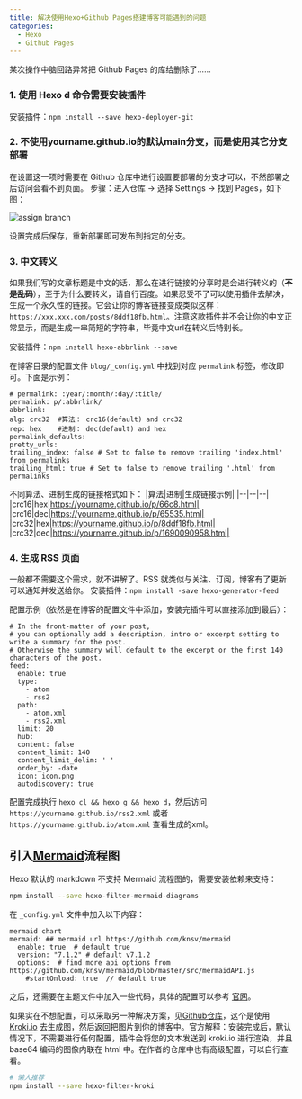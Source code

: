 ```yaml
---
title: 解决使用Hexo+Github Pages搭建博客可能遇到的问题
categories:
  - Hexo
  - Github Pages
---
```


某次操作中脑回路异常把 Github Pages 的库给删除了……

<!-- more -->

### 1. 使用 Hexo d 命令需要安装插件

安装插件：`npm install --save hexo-deployer-git`

### 2. 不使用yourname.github.io的默认main分支，而是使用其它分支部署

在设置这一项时需要在 Github 仓库中进行设置要部署的分支才可以，不然部署之后访问会看不到页面。
步骤：进入仓库 -> 选择 Settings -> 找到 Pages，如下图：

![assign branch](https://cdn.jsdelivr.net/gh/prettywinter/dist/images/doc/github_pages选择分支作为博客部署目录.png)

设置完成后保存，重新部署即可发布到指定的分支。

### 3. 中文转义

如果我们写的文章标题是中文的话，那么在进行链接的分享时是会进行转义的（**~~不是乱码~~**），至于为什么要转义，请自行百度。如果忍受不了可以使用插件去解决，生成一个永久性的链接。它会让你的博客链接变成类似这样：`https://xxx.xxx.com/posts/8ddf18fb.html`。注意这款插件并不会让你的中文正常显示，而是生成一串简短的字符串，毕竟中文url在转义后特别长。

安装插件：`npm install hexo-abbrlink --save`

在博客目录的配置文件 `blog/_config.yml` 中找到对应 `permalink` 标签，修改即可。下面是示例：

  ```yml{.line-numbers}
  # permalink: :year/:month/:day/:title/
permalink: p/:abbrlink/
abbrlink: 
  alg: crc32  #算法： crc16(default) and crc32
  rep: hex    #进制： dec(default) and hex
permalink_defaults:
pretty_urls:
  trailing_index: false # Set to false to remove trailing 'index.html' from permalinks
  trailing_html: true # Set to false to remove trailing '.html' from permalinks
  ```

不同算法、进制生成的链接格式如下：
|算法|进制|生成链接示例|
|--|--|--|
|crc16|hex|https://yourname.github.io/p/66c8.html|
|crc16|dec|https://yourname.github.io/p/65535.html|
|crc32|hex|https://yourname.github.io/p/8ddf18fb.html|
|crc32|dec|https://yourname.github.io/p/1690090958.html|

### 4. 生成 RSS 页面

一般都不需要这个需求，就不讲解了。RSS 就类似与关注、订阅，博客有了更新可以通知并发送给你。
安装插件：`npm install -save hexo-generator-feed`

配置示例（依然是在博客的配置文件中添加，安装完插件可以直接添加到最后）：

```yml{.line-numbers}
# In the front-matter of your post,
# you can optionally add a description, intro or excerpt setting to write a summary for the post.
# Otherwise the summary will default to the excerpt or the first 140 characters of the post.
feed:
  enable: true
  type: 
    - atom
    - rss2
  path: 
    - atom.xml
    - rss2.xml
  limit: 20
  hub:
  content: false
  content_limit: 140
  content_limit_delim: ' '
  order_by: -date
  icon: icon.png
  autodiscovery: true
```

配置完成执行 `hexo cl && hexo g && hexo d`，然后访问 `https://yourname.github.io/rss2.xml` 或者 `https://yourname.github.io/atom.xml` 查看生成的xml。

## 引入[Mermaid](https://github.com/webappdevelp/hexo-filter-mermaid-diagrams)流程图

Hexo 默认的 markdown 不支持 Mermaid 流程图的，需要安装依赖来支持：

```bash
npm install --save hexo-filter-mermaid-diagrams
```

在 `_config.yml` 文件中加入以下内容：

```yml{.line-numbers}
mermaid chart
mermaid: ## mermaid url https://github.com/knsv/mermaid
  enable: true  # default true
  version: "7.1.2" # default v7.1.2
  options:  # find more api options from https://github.com/knsv/mermaid/blob/master/src/mermaidAPI.js
    #startOnload: true  // default true
```

之后，还需要在主题文件中加入一些代码，具体的配置可以参考 [官网](https://github.com/webappdevelp/hexo-filter-mermaid-diagrams)。

如果实在不想配置，可以采取另一种解决方案，见[Github仓库](https://github.com/miao1007/hexo-filter-kroki)，这个是使用 [Kroki.io](https://kroki.io/) 去生成图，然后返回把图片到你的博客中。官方解释：安装完成后，默认情况下，不需要进行任何配置，插件会将您的文本发送到 kroki.io 进行渲染，并且 base64 编码的图像内联在 html 中。在作者的仓库中也有高级配置，可以自行查看。

```bash
# 懒人推荐
npm install --save hexo-filter-kroki
```
